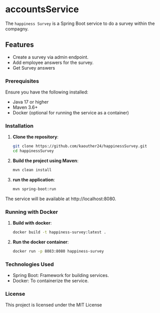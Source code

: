 # accountsService

The `happiness Survey` is a Spring Boot service to do a survey within the compagny.

## Features

- Create a survey via admin endpoint.
- Add employee answers for the survey.
- Get Survey answers

### Prerequisites

Ensure you have the following installed:

- Java 17 or higher
- Maven 3.6+
- Docker (optional for running the service as a container)

### Installation

1. **Clone the repository**:
   ```bash
   git clone https://github.com/kaouther24/happinessSurvey.git
   cd happinessSurvey

2. **Build the project using Maven**:
   ```bash
   mvn clean install

3. **run the application**:
   ```bash
   mvn spring-boot:run

The service will be available at http://localhost:8080.

### Running with Docker

1. **Build with docker**:
   ```bash
   docker build -t happiness-survey:latest .
   
2. **Run the docker container**:
   ```bash
   docker run -p 8083:8080 happiness-survey
   
### Technologies Used
- Spring Boot: Framework for building services.
- Docker: To containerize the service.

### License
This project is licensed under the MIT License
